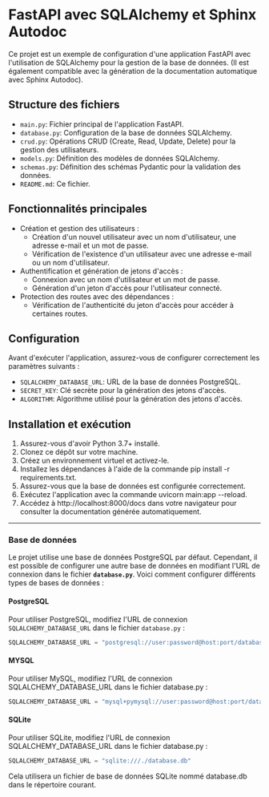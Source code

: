 # FastAPI avec SQLAlchemy et Sphinx Autodoc

Ce projet est un exemple de configuration d'une application FastAPI avec l'utilisation de SQLAlchemy pour la gestion de la base de données. (Il est également compatible avec la génération de la documentation automatique avec Sphinx Autodoc).

## Structure des fichiers

- `main.py`: Fichier principal de l'application FastAPI.
- `database.py`: Configuration de la base de données SQLAlchemy.
- `crud.py`: Opérations CRUD (Create, Read, Update, Delete) pour la gestion des utilisateurs.
- `models.py`: Définition des modèles de données SQLAlchemy.
- `schemas.py`: Définition des schémas Pydantic pour la validation des données.
- `README.md`: Ce fichier.

## Fonctionnalités principales

- Création et gestion des utilisateurs :
    - Création d'un nouvel utilisateur avec un nom d'utilisateur, une adresse e-mail et un mot de passe.
    - Vérification de l'existence d'un utilisateur avec une adresse e-mail ou un nom d'utilisateur.
- Authentification et génération de jetons d'accès :
    - Connexion avec un nom d'utilisateur et un mot de passe.
    - Génération d'un jeton d'accès pour l'utilisateur connecté.
- Protection des routes avec des dépendances :
    - Vérification de l'authenticité du jeton d'accès pour accéder à certaines routes.


## Configuration

Avant d'exécuter l'application, assurez-vous de configurer correctement les paramètres suivants :

- `SQLALCHEMY_DATABASE_URL`: URL de la base de données PostgreSQL.
- `SECRET_KEY`: Clé secrète pour la génération des jetons d'accès.
- `ALGORITHM`: Algorithme utilisé pour la génération des jetons d'accès.

## Installation et exécution
1. Assurez-vous d'avoir Python 3.7+ installé.
2. Clonez ce dépôt sur votre machine.
3. Créez un environnement virtuel et activez-le.
4. Installez les dépendances à l'aide de la commande pip install -r requirements.txt.
5. Assurez-vous que la base de données est configurée correctement.
6. Exécutez l'application avec la commande uvicorn main:app --reload.
7. Accédez à http://localhost:8000/docs dans votre navigateur pour consulter la documentation générée automatiquement.

---


### Base de données

Le projet utilise une base de données PostgreSQL par défaut. Cependant, il est possible de configurer une autre base de données en modifiant l'URL de connexion dans le fichier **`database.py`**. Voici comment configurer différents types de bases de données :

#### PostgreSQL
Pour utiliser PostgreSQL, modifiez l'URL de connexion `SQLALCHEMY_DATABASE_URL` dans le fichier `database.py` :

```python
SQLALCHEMY_DATABASE_URL = "postgresql://user:password@host:port/database"
```

#### MYSQL
Pour utiliser MySQL, modifiez l'URL de connexion SQLALCHEMY_DATABASE_URL dans le fichier database.py :
```python
SQLALCHEMY_DATABASE_URL = "mysql+pymysql://user:password@host:port/database"
```

#### SQLite
Pour utiliser SQLite, modifiez l'URL de connexion SQLALCHEMY_DATABASE_URL dans le fichier database.py :
```python
SQLALCHEMY_DATABASE_URL = "sqlite:///./database.db"
```
Cela utilisera un fichier de base de données SQLite nommé database.db dans le répertoire courant.


